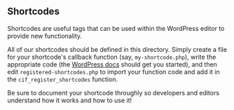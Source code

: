 ## Shortcodes
Shortcodes are useful tags that can be used within the WordPress editor to provide new functionality.

All of our shortcodes should be defined in this directory. Simply create a file for your shortcode's callback function (say, `my-shortcode.php`), write the appropriate code (the [WordPress docs](http://codex.wordpress.org/Shortcode_API) should get you started), and then edit `registered-shortcodes.php` to import your function code and add it in the `cif_register_shortcodes` function.

Be sure to document your shortcode throughly so developers and editors understand how it works and how to use it!
